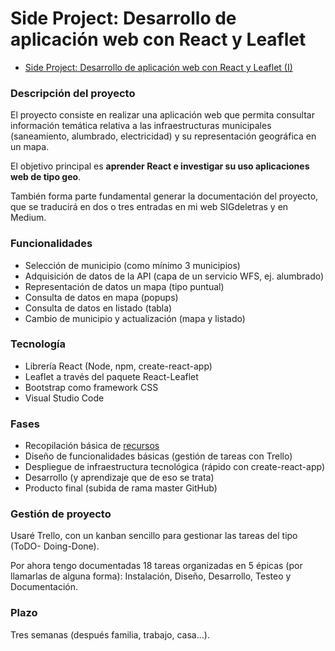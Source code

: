 # Side Project: Desarrollo de aplicación web con React y Leaflet

- [Side Project: Desarrollo de aplicación web con React y Leaflet (I)](https://medium.com/@pasoriano/side-project-desarrollo-de-aplicaci%C3%B3n-web-con-react-y-leaflet-i-d13e2bbcee1c)

### Descripción del proyecto

El proyecto consiste en realizar una aplicación web que permita consultar información temática relativa a las infraestructuras municipales (saneamiento, alumbrado, electricidad) y su representación geográfica en un mapa.

El objetivo principal es **aprender React e investigar su uso aplicaciones web de tipo geo**.

También forma parte fundamental generar la documentación del proyecto, que se traducirá en dos o tres entradas en mi web SIGdeletras y en Medium.

### Funcionalidades

- Selección de municipio (como mínimo 3 municipios)
- Adquisición de datos de la API (capa de un servicio WFS, ej. alumbrado)
- Representación de datos un mapa (tipo puntual)
- Consulta de datos en mapa (popups)
- Consulta de datos en listado (tabla)
- Cambio de municipio y actualización (mapa y listado)

### Tecnología

- Librería React (Node, npm, create-react-app)
- Leaflet a través del paquete React-Leaflet
- Bootstrap como framework CSS
- Visual Studio Code

### Fases

- Recopilación básica de [recursos](resources.md)
- Diseño de funcionalidades básicas (gestión de tareas con Trello)
- Despliegue de infraestructura tecnológica (rápido con create-react-app)
- Desarrollo (y aprendizaje que de eso se trata)
- Producto final (subida de rama master GitHub)

### Gestión de proyecto

Usaré Trello, con un kanban sencillo para gestionar las tareas del tipo (ToDO- Doing-Done).

Por ahora tengo documentadas 18 tareas organizadas en 5 épicas (por llamarlas de alguna forma): Instalación, Diseño, Desarrollo, Testeo y Documentación.

### Plazo

Tres semanas (después familia, trabajo, casa...). 

